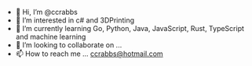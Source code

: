 - 👋 Hi, I’m @ccrabbs
- 👀 I’m interested in c# and 3DPrinting
- 🌱 I’m currently learning Go, Python, Java, JavaScript, Rust, TypeScript and machine learning
- 💞️ I’m looking to collaborate on ...
- 📫 How to reach me ... ccrabbs@hotmail.com

<!---
ccrabbs/ccrabbs is a ✨ special ✨ repository because its `README.md` (this file) appears on your GitHub profile.
You can click the Preview link to take a look at your changes.
--->
